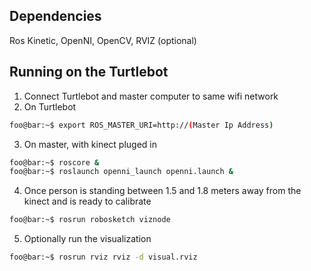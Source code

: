 ## Dependencies
Ros Kinetic, OpenNI, OpenCV, RVIZ (optional) 
## Running on the Turtlebot
1) Connect Turtlebot and master computer to same wifi network
2) On Turtlebot 
```sh
foo@bar:~$ export ROS_MASTER_URI=http://(Master Ip Address)
```
3) On master, with kinect pluged in
```sh
foo@bar:~$ roscore &
foo@bar:~$ roslaunch openni_launch openni.launch &
```
4) Once person is standing between 1.5 and 1.8 meters away from the kinect and is ready to calibrate
```sh
foo@bar:~$ rosrun robosketch viznode 
```
5) Optionally run the visualization
```sh
foo@bar:~$ rosrun rviz rviz -d visual.rviz
```

